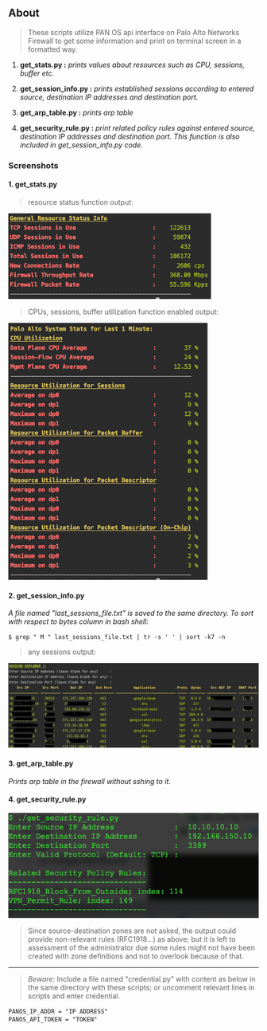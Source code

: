 ## About
> These scripts utilize PAN OS api interface on Palo Alto Networks Firewall
to get some information and print on terminal screen in a formatted way.

1. **get_stats.py :** _prints values about resources such as CPU, sessions, buffer etc._

2. **get_session_info.py :** _prints established sessions according to entered
source, destination IP addresses and destination port._

3. **get_arp_table.py :** _prints arp table_

4. **get_security_rule.py :** _print related policy rules against entered source,
destination IP addresses and destination port. This function is also included in
get_session_info.py code._

### Screenshots

#### 1. get_stats.py
> resource status function output:

![resource status function output](./resource_status_info.png)

> CPUs, sessions, buffer utilization function enabled output:

![CPUs, sessions status output](./utilization.png)

#### 2. get_session_info.py

_A file named "last_sessions_file.txt" is saved to the same directory. 
To sort with respect to bytes column in bash shell:_
```Shell
$ grep " M " last_sessions_file.txt | tr -s ' ' | sort -k7 -n
```
> any sessions output:

![any sessions output](./get_session_info.png)

#### 3. get_arp_table.py

_Prints arp table in the firewall without sshing to it._

#### 4. get_security_rule.py

![Related rules](./get_security_rule.png)

> Since source-destination zones are not asked, the output could provide
non-relevant rules (RFC1918...) as above; but it is left to assessment of the administrator
due some rules might not have been created with zone definitions and not to overlook
because of that.

----

> *Beware:* Include a file named "credential.py" with content as below in the same directory
with these scripts; or uncomment relevant lines in scripts and enter credential.

```
PANOS_IP_ADDR = "IP ADDRESS"
PANOS_API_TOKEN = "TOKEN"
```